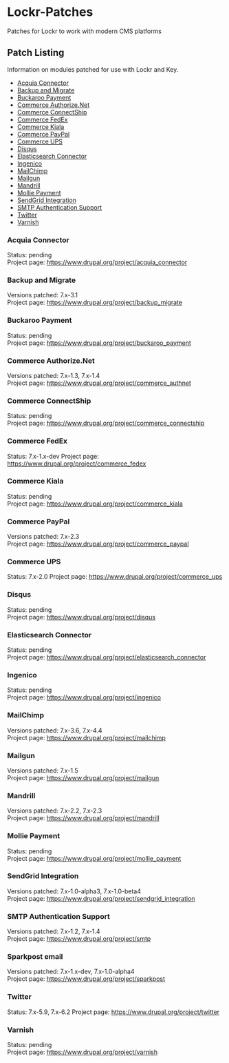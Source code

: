 # Lockr-Patches
Patches for Lockr to work with modern CMS platforms

## Patch Listing

Information on modules patched for use with Lockr and Key.

- [Acquia Connector](#acquia-connector)
- [Backup and Migrate](#backup-and-migrate)
- [Buckaroo Payment](#buckaroo-payment)
- [Commerce Authorize.Net](#commerce-authorize.net)
- [Commerce ConnectShip](#commerce-connectship)
- [Commerce FedEx](#commerce-fedex)
- [Commerce Kiala](#commerce-kiala)
- [Commerce PayPal](#commerce-paypal)
- [Commerce UPS](#commerce-ups)
- [Disqus](#disqus)
- [Elasticsearch Connector](#elasticsearch-connector)
- [Ingenico](#ingenico)
- [MailChimp](#mailchimp)
- [Mailgun](#mailgun)
- [Mandrill](#mandrill)
- [Mollie Payment](#mollie-payment)
- [SendGrid Integration](#sendgrid-integration)
- [SMTP Authentication Support](#smtp-authentication-support)
- [Twitter](#twitter)
- [Varnish](#varnish)

### Acquia Connector

Status: pending  
Project page: https://www.drupal.org/project/acquia_connector

### Backup and Migrate

Versions patched: 7.x-3.1  
Project page: https://www.drupal.org/project/backup_migrate

### Buckaroo Payment

Status: pending  
Project page: https://www.drupal.org/project/buckaroo_payment

### Commerce Authorize.Net

Versions patched: 7.x-1.3, 7.x-1.4  
Project page: https://www.drupal.org/project/commerce_authnet

### Commerce ConnectShip

Status: pending  
Project page: https://www.drupal.org/project/commerce_connectship

### Commerce FedEx

Status: 7.x-1.x-dev
Project page: https://www.drupal.org/project/commerce_fedex

### Commerce Kiala

Status: pending  
Project page: https://www.drupal.org/project/commerce_kiala

### Commerce PayPal

Versions patched: 7.x-2.3  
Project page: https://www.drupal.org/project/commerce_paypal

### Commerce UPS

Status: 7.x-2.0
Project page: https://www.drupal.org/project/commerce_ups

### Disqus

Status: pending  
Project page: https://www.drupal.org/project/disqus

### Elasticsearch Connector

Status: pending  
Project page: https://www.drupal.org/project/elasticsearch_connector

### Ingenico

Status: pending  
Project page: https://www.drupal.org/project/ingenico

### MailChimp

Versions patched: 7.x-3.6, 7.x-4.4  
Project page: https://www.drupal.org/project/mailchimp

### Mailgun

Versions patched: 7.x-1.5  
Project page: https://www.drupal.org/project/mailgun

### Mandrill

Versions patched: 7.x-2.2, 7.x-2.3  
Project page: https://www.drupal.org/project/mandrill

### Mollie Payment

Status: pending  
Project page: https://www.drupal.org/project/mollie_payment

### SendGrid Integration

Versions patched: 7.x-1.0-alpha3, 7.x-1.0-beta4  
Project page: https://www.drupal.org/project/sendgrid_integration

### SMTP Authentication Support

Versions patched: 7.x-1.2, 7.x-1.4  
Project page: https://www.drupal.org/project/smtp

### Sparkpost email

Versions patched: 7.x-1.x-dev, 7.x-1.0-alpha4  
Project page: https://www.drupal.org/project/sparkpost

### Twitter

Status: 7.x-5.9, 7.x-6.2
Project page: https://www.drupal.org/project/twitter

### Varnish

Status: pending  
Project page: https://www.drupal.org/project/varnish
